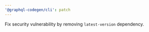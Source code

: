 ```yaml
---
'@graphql-codegen/cli': patch
---
```


Fix security vulnerability by removing `latest-version` dependency.
